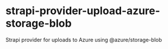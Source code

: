 # strapi-provider-upload-azure-storage-blob
Strapi provider for uploads to Azure using @azure/storage-blob
